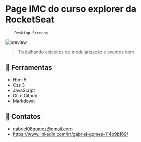 # Page IMC do curso explorer da RocketSeat
        Desktop Screens
![preview](../github/gridScreens.png)
>Trabalhando coiceitos de modularização e eventos dom

## :wrench: Ferramentas
- Html 5
- Css 3
- JavaScript
- Git e Github
- Markdown

## :e-mail: Contatos
- gabriel08gomez@gmail.com
- https://www.linkedin.com/in/gabriel-gomes-114b9b169/